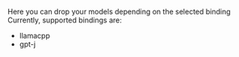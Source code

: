 Here you can drop your models depending on the selected binding
Currently, supported bindings are:
- llamacpp
- gpt-j